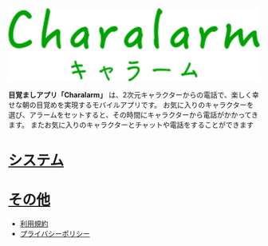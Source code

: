 <img src="logo.png" alt="logo" width="600"/>

**目覚ましアプリ「Charalarm」** は、2次元キャラクターからの電話で、楽しく幸せな朝の目覚めを実現するモバイルアプリです。
お気に入りのキャラクターを選び、アラームをセットすると、その時間にキャラクターから電話がかかってきます。
またお気に入りのキャラクターとチャットや電話をすることができます


<!-- # [はじめに](introduction/index.md) -->

# [システム](system/index.md)

<!-- # [開発](development/index.md) -->

# [その他](other/index.md)
  - [利用規約](other/temas/index.md)
  - [プライバシーポリシー](other/privacy/index.md)
